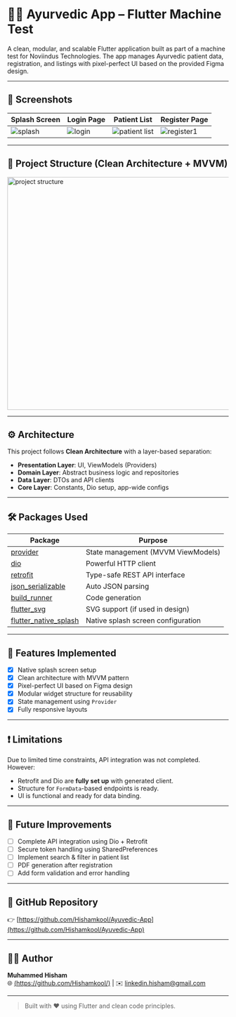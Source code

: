 # 🧘‍♂️ Ayurvedic App – Flutter Machine Test

A clean, modular, and scalable Flutter application built as part of a machine test for Noviindus Technologies. The app manages Ayurvedic patient data, registration, and listings with pixel-perfect UI based on the provided Figma design.

---

## 📱 Screenshots

| Splash Screen | Login Page | Patient List | Register Page |
|---------------|------------|--------------|---------------|
| ![splash](https://github.com/user-attachments/assets/f0273900-0ceb-4d75-b73d-abe90401aaad) | ![login](https://github.com/user-attachments/assets/52af710b-1876-45e1-b1c6-e85c5ff010a1) | ![patient list](https://github.com/user-attachments/assets/6a70c454-ecf5-4df3-97c3-9aee3149d2b4) | ![register1](https://github.com/user-attachments/assets/695fb65f-eae1-49ac-b515-7c4cc0bd148a)|


---

## 📁 Project Structure (Clean Architecture + MVVM)
<img width="570" height="531" alt="project structure" src="https://github.com/user-attachments/assets/cf45c583-9030-478b-bd46-01e64c4ffd12" />


---

## ⚙️ Architecture

This project follows **Clean Architecture** with a layer-based separation:

- **Presentation Layer**: UI, ViewModels (Providers)
- **Domain Layer**: Abstract business logic and repositories
- **Data Layer**: DTOs and API clients
- **Core Layer**: Constants, Dio setup, app-wide configs

---

## 🛠 Packages Used

| Package          | Purpose                            |
|------------------|------------------------------------|
| [provider](https://pub.dev/packages/provider) | State management (MVVM ViewModels) |
| [dio](https://pub.dev/packages/dio) | Powerful HTTP client |
| [retrofit](https://pub.dev/packages/retrofit) | Type-safe REST API interface |
| [json_serializable](https://pub.dev/packages/json_serializable) | Auto JSON parsing |
| [build_runner](https://pub.dev/packages/build_runner) | Code generation |
| [flutter_svg](https://pub.dev/packages/flutter_svg) | SVG support (if used in design) |
| [flutter_native_splash](https://pub.dev/packages/flutter_native_splash) | Native splash screen configuration |

---

## 📌 Features Implemented

- [x] Native splash screen setup
- [x] Clean architecture with MVVM pattern
- [x] Pixel-perfect UI based on Figma design
- [x] Modular widget structure for reusability
- [x] State management using `Provider`
- [x] Fully responsive layouts

---

## ❗ Limitations

Due to limited time constraints, API integration was not completed. However:

- Retrofit and Dio are **fully set up** with generated client.
- Structure for `FormData`-based endpoints is ready.
- UI is functional and ready for data binding.

---

## 🚀 Future Improvements

- [ ] Complete API integration using Dio + Retrofit
- [ ] Secure token handling using SharedPreferences
- [ ] Implement search & filter in patient list
- [ ] PDF generation after registration
- [ ] Add form validation and error handling

---

## 🔗 GitHub Repository

👉 [https://github.com/Hishamkool/Ayuvedic-App](https://github.com/Hishamkool/Ayuvedic-App)

---

## 🧑‍💻 Author

**Muhammed Hisham**  
🌐 [(https://github.com/Hishamkool/)](#) | ✉️ [linkedin.hisham@gmail.com](#)

---

> Built with ❤️ using Flutter and clean code principles.






